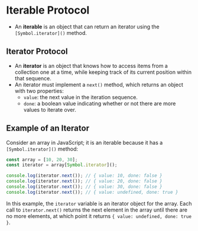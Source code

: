 # Iterable Protocol

- An **iterable** is an object that can return an iterator using the `[Symbol.iterator]()` method.

## Iterator Protocol

- An **iterator** is an object that knows how to access items from a collection one at a time, while keeping track of its current position within that sequence.
- An iterator must implement a `next()` method, which returns an object with two properties:
  - `value`: the next value in the iteration sequence.
  - `done`: a boolean value indicating whether or not there are more values to iterate over.

## Example of an Iterator

Consider an array in JavaScript; it is an iterable because it has a `[Symbol.iterator]()` method:

```javascript
const array = [10, 20, 30];
const iterator = array[Symbol.iterator]();

console.log(iterator.next()); // { value: 10, done: false }
console.log(iterator.next()); // { value: 20, done: false }
console.log(iterator.next()); // { value: 30, done: false }
console.log(iterator.next()); // { value: undefined, done: true }
```

In this example, the `iterator` variable is an iterator object for the array. Each call to `iterator.next()` returns the next element in the array until there are no more elements, at which point it returns `{ value: undefined, done: true }`.
